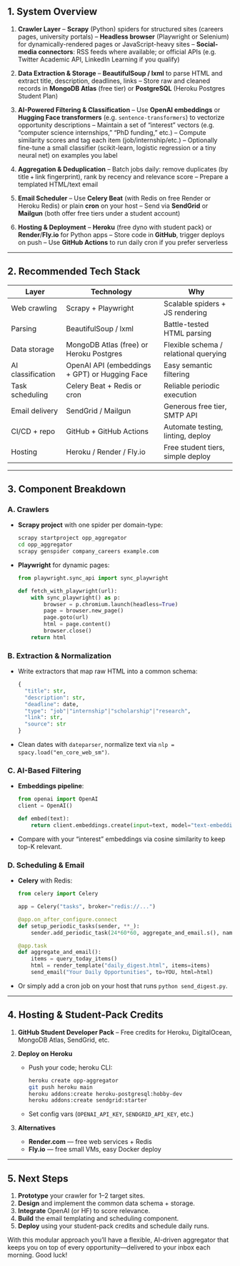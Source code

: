 ## 1. System Overview

1. **Crawler Layer**
   – **Scrapy** (Python) spiders for structured sites (careers pages, university portals)
   – **Headless browser** (Playwright or Selenium) for dynamically-rendered pages or JavaScript-heavy sites
   – **Social-media connectors**: RSS feeds where available; or official APIs (e.g. Twitter Academic API, LinkedIn Learning if you qualify)

2. **Data Extraction & Storage**
   – **BeautifulSoup / lxml** to parse HTML and extract title, description, deadlines, links
   – Store raw and cleaned records in **MongoDB Atlas** (free tier) or **PostgreSQL** (Heroku Postgres Student Plan)

3. **AI-Powered Filtering & Classification**
   – Use **OpenAI embeddings** or **Hugging Face transformers** (e.g. `sentence-transformers`) to vectorize opportunity descriptions
   – Maintain a set of “interest” vectors (e.g. “computer science internships,” “PhD funding,” etc.)
   – Compute similarity scores and tag each item (job/internship/etc.)
   – Optionally fine-tune a small classifier (scikit-learn, logistic regression or a tiny neural net) on examples you label

4. **Aggregation & Deduplication**
   – Batch jobs daily: remove duplicates (by title + link fingerprint), rank by recency and relevance score
   – Prepare a templated HTML/text email

5. **Email Scheduler**
   – Use **Celery Beat** (with Redis on free Render or Heroku Redis) or plain **cron** on your host
   – Send via **SendGrid** or **Mailgun** (both offer free tiers under a student account)

6. **Hosting & Deployment**
   – **Heroku** (free dyno with student pack) or **Render**/**Fly.io** for Python apps
   – Store code in **GitHub**, trigger deploys on push
   – Use **GitHub Actions** to run daily cron if you prefer serverless

---

## 2. Recommended Tech Stack

| Layer             | Technology                                    | Why                                   |
| ----------------- | --------------------------------------------- | ------------------------------------- |
| Web crawling      | Scrapy + Playwright                           | Scalable spiders + JS rendering       |
| Parsing           | BeautifulSoup / lxml                          | Battle-tested HTML parsing            |
| Data storage      | MongoDB Atlas (free) or Heroku Postgres       | Flexible schema / relational querying |
| AI classification | OpenAI API (embeddings + GPT) or Hugging Face | Easy semantic filtering               |
| Task scheduling   | Celery Beat + Redis or cron                   | Reliable periodic execution           |
| Email delivery    | SendGrid / Mailgun                            | Generous free tier, SMTP API          |
| CI/CD + repo      | GitHub + GitHub Actions                       | Automate testing, linting, deploy     |
| Hosting           | Heroku / Render / Fly.io                      | Free student tiers, simple deploy     |

---

## 3. Component Breakdown

### A. Crawlers

* **Scrapy project** with one spider per domain-type:

  ```bash
  scrapy startproject opp_aggregator
  cd opp_aggregator
  scrapy genspider company_careers example.com
  ```
* **Playwright** for dynamic pages:

  ```python
  from playwright.sync_api import sync_playwright

  def fetch_with_playwright(url):
      with sync_playwright() as p:
          browser = p.chromium.launch(headless=True)
          page = browser.new_page()
          page.goto(url)
          html = page.content()
          browser.close()
      return html
  ```

### B. Extraction & Normalization

* Write extractors that map raw HTML into a common schema:

  ```python
  {
    "title": str,
    "description": str,
    "deadline": date,
    "type": "job"|"internship"|"scholarship"|"research",
    "link": str,
    "source": str
  }
  ```
* Clean dates with `dateparser`, normalize text via `nlp = spacy.load("en_core_web_sm")`.

### C. AI-Based Filtering

* **Embeddings pipeline**:

  ```python
  from openai import OpenAI
  client = OpenAI()

  def embed(text):
      return client.embeddings.create(input=text, model="text-embedding-ada-002")["data"][0]["embedding"]
  ```
* Compare with your “interest” embeddings via cosine similarity to keep top-K relevant.

### D. Scheduling & Email

* **Celery** with Redis:

  ```python
  from celery import Celery

  app = Celery("tasks", broker="redis://...")

  @app.on_after_configure.connect
  def setup_periodic_tasks(sender, **_):
      sender.add_periodic_task(24*60*60, aggregate_and_email.s(), name="daily at 7am")

  @app.task
  def aggregate_and_email():
      items = query_today_items()
      html = render_template("daily_digest.html", items=items)
      send_email("Your Daily Opportunities", to=YOU, html=html)
  ```
* Or simply add a cron job on your host that runs `python send_digest.py`.

---

## 4. Hosting & Student-Pack Credits

1. **GitHub Student Developer Pack**
   – Free credits for Heroku, DigitalOcean, MongoDB Atlas, SendGrid, etc.

2. **Deploy on Heroku**

   * Push your code; heroku CLI:

     ```bash
     heroku create opp-aggregator
     git push heroku main
     heroku addons:create heroku-postgresql:hobby-dev
     heroku addons:create sendgrid:starter
     ```
   * Set config vars (`OPENAI_API_KEY`, `SENDGRID_API_KEY`, etc.)

3. **Alternatives**

   * **Render.com** — free web services + Redis
   * **Fly.io** — free small VMs, easy Docker deploy

---

## 5. Next Steps

1. **Prototype** your crawler for 1–2 target sites.
2. **Design** and implement the common data schema + storage.
3. **Integrate** OpenAI (or HF) to score relevance.
4. **Build** the email templating and scheduling component.
5. **Deploy** using your student-pack credits and schedule daily runs.

With this modular approach you’ll have a flexible, AI-driven aggregator that keeps you on top of every opportunity—delivered to your inbox each morning. Good luck!

